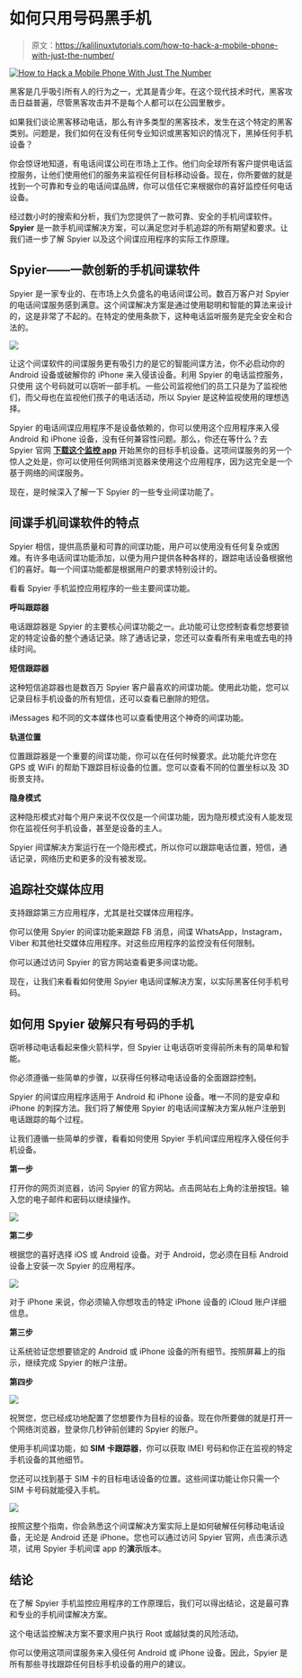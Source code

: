 # 如何只用号码黑手机

> 原文：<https://kalilinuxtutorials.com/how-to-hack-a-mobile-phone-with-just-the-number/>

[![How to Hack a Mobile Phone With Just The Number](img/8e96e2dd9e4d7ce7acedf6cfa0d5e8b3.png "How to Hack a Mobile Phone With Just The Number")](https://1.bp.blogspot.com/-A0_pOF23z6o/XlVzp8_fY_I/AAAAAAAAHs4/Ggc18iOCupseRAjTi1x9lzuzLlJGgup7ACLcBGAsYHQ/s1600/hack-cell-phone-with-just-their-number.png)

黑客是几乎吸引所有人的行为之一，尤其是青少年。在这个现代技术时代，黑客攻击日益普遍，尽管黑客攻击并不是每个人都可以在公园里散步。

如果我们谈论黑客移动电话，那么有许多类型的黑客技术，发生在这个特定的黑客类别。问题是，我们如何在没有任何专业知识或黑客知识的情况下，黑掉任何手机设备？

你会惊讶地知道，有电话间谍公司在市场上工作。他们向全球所有客户提供电话监控服务，让他们使用他们的服务来监视任何目标移动设备。现在，你所要做的就是找到一个可靠和专业的电话间谍品牌，你可以信任它来根据你的喜好监控任何电话设备。

经过数小时的搜索和分析，我们为您提供了一款可靠、安全的手机间谍软件。 **Spyier** 是一款手机间谍解决方案，可以满足您对手机追踪的所有期望和要求。让我们进一步了解 Spyier 以及这个间谍应用程序的实际工作原理。

## **Spyier——一款创新的手机间谍软件**

Spyier 是一家专业的、在市场上久负盛名的电话间谍公司。数百万客户对 Spyier 的电话间谍服务感到满意。这个间谍解决方案是通过使用聪明和智能的算法来设计的，这是非常了不起的。在特定的使用条款下，这种电话监听服务是完全安全和合法的。

![](img/b2bc6d81921a78435b89295e93a054c7.png)

让这个间谍软件的间谍服务更有吸引力的是它的智能间谍方法，你不必启动你的 Android 设备或破解你的 iPhone 来入侵该设备。利用 Spyier 的电话监控服务，只使用 这个号码就可以窃听一部手机。一些公司监视他们的员工只是为了监视他们，而父母也在监视他们孩子的电话活动，所以 Spyier 是这种监视使用的理想选择。

Spyier 的电话间谍应用程序不是设备依赖的，你可以使用这个应用程序来入侵 Android 和 iPhone 设备，没有任何兼容性问题。那么，你还在等什么？去 Spyier 官网 [**下载这个监控 app**](https://www.ilounge.com/articles/spyier-review) 开始黑你的目标手机设备。这项间谍服务的另一个惊人之处是，你可以使用任何网络浏览器来使用这个应用程序，因为这完全是一个基于网络的间谍服务。

现在，是时候深入了解一下 Spyier 的一些专业间谍功能了。

## **间谍手机间谍软件的特点**

Spyier 相信，提供高质量和可靠的间谍功能，用户可以使用没有任何复杂或困难。有许多电话间谍功能添加，以便为用户提供各种各样的，跟踪电话设备根据他们的喜好。每一个间谍功能都是根据用户的要求特别设计的。

看看 Spyier 手机监控应用程序的一些主要间谍功能。

**呼叫跟踪器**

电话跟踪器是 Spyier 的主要核心间谍功能之一。此功能可让您控制查看您想要锁定的特定设备的整个通话记录。除了通话记录，您还可以查看所有来电或去电的持续时间。

**短信跟踪器**

这种短信追踪器也是数百万 Spyier 客户最喜欢的间谍功能。使用此功能，您可以记录目标手机设备的所有短信，还可以查看已删除的短信。

iMessages 和不同的文本媒体也可以查看使用这个神奇的间谍功能。

**轨道位置**

位置跟踪器是一个重要的间谍功能，你可以在任何时候要求。此功能允许您在 GPS 或 WiFi 的帮助下跟踪目标设备的位置。您可以查看不同的位置坐标以及 3D 街景支持。

**隐身模式**

这种隐形模式对每个用户来说不仅仅是一个间谍功能，因为隐形模式没有人能发现你在监视任何手机设备，甚至是设备的主人。

Spyier 间谍解决方案运行在一个隐形模式，所以你可以跟踪电话位置，短信，通话记录，网络历史和更多的没有被发现。

## **追踪社交媒体应用**

支持跟踪第三方应用程序，尤其是社交媒体应用程序。

你可以使用 Spyier 的间谍功能来跟踪 FB 消息，间谍 WhatsApp，Instagram，Viber 和其他社交媒体应用程序。对这些应用程序的监控没有任何限制。

你可以通过访问 Spyier 的官方网站查看更多间谍功能。

现在，让我们来看看如何使用 Spyier 电话间谍解决方案，以实际黑客任何手机号码。

## **如何用 Spyier 破解只有号码的手机**

窃听移动电话看起来像火箭科学，但 Spyier 让电话窃听变得前所未有的简单和智能。

你必须遵循一些简单的步骤，以获得任何移动电话设备的全面跟踪控制。

Spyier 的间谍应用程序适用于 Android 和 iPhone 设备。唯一不同的是安卓和 iPhone 的刺探方法。我们将了解使用 Spyier 的电话间谍解决方案从帐户注册到电话跟踪的每个过程。

让我们遵循一些简单的步骤，看看如何使用 Spyier 手机间谍应用程序入侵任何手机设备。

**第一步**

打开你的网页浏览器，访问 Spyier 的官方网站。点击网站右上角的注册按钮。输入您的电子邮件和密码以继续操作。

![](img/c21dd5802bb14f96d39792547e5f996f.png)

**第二步**

根据您的喜好选择 iOS 或 Android 设备。对于 Android，您必须在目标 Android 设备上安装一次 Spyier 的应用程序。

![](img/03efc830017aa12d5061a4b3886a6d15.png)

对于 iPhone 来说，你必须输入你想攻击的特定 iPhone 设备的 iCloud 账户详细信息。

**第三步**

让系统验证您想要锁定的 Android 或 iPhone 设备的所有细节。按照屏幕上的指示，继续完成 Spyier 的帐户注册。

**第四步**

![](img/0a4f89e07a4cc12fc16ca747b99d9c42.png)

祝贺您，您已经成功地配置了您想要作为目标的设备。现在你所要做的就是打开一个网络浏览器，登录你几秒钟前创建的 Spyier 的账户。

使用手机间谍功能，如 **SIM 卡跟踪器**，你可以获取 IMEI 号码和你正在监视的特定手机设备的其他细节。

您还可以找到基于 SIM 卡的目标电话设备的位置。这些间谍功能让你只需一个 SIM 卡号码就能侵入手机。

![](img/1e496ef3fccd1df54e7471a031f71c44.png)

按照这整个指南，你会熟悉这个间谍解决方案实际上是如何破解任何移动电话设备，无论是 Android 还是 iPhone。您也可以通过访问 Spyier 官网，点击演示选项，试用 Spyier 手机间谍 app 的**演示**版本。

## **结论**

在了解 Spyier 手机监控应用程序的工作原理后，我们可以得出结论，这是最可靠和专业的手机间谍解决方案。

这个电话监控解决方案不要求用户执行 Root 或越狱类的风险活动。

你可以使用这项间谍服务来入侵任何 Android 或 iPhone 设备。因此，Spyier 是所有那些寻找跟踪任何目标手机设备的用户的建议。